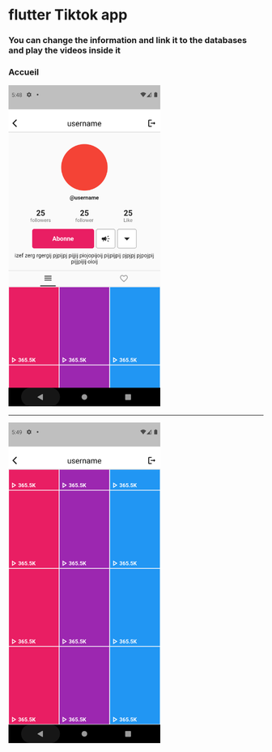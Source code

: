 <h1> flutter Tiktok app </h1>

<h3> You can change the information and link it to the databases and play the videos inside it </h3>
<h3> Accueil </h3>
<img src="https://github.com/abenkoula71/Flutter-tiktok-app-Profile/blob/main/Screenshot_1633844939.png" width="300" />
<hr>
<img src="https://github.com/abenkoula71/Flutter-tiktok-app-Profile/blob/main/Screenshot_1633844943.png" width="300" />

